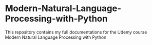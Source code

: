 # Modern-Natural-Language-Processing-with-Python
This repository contains my full documentations for the Udemy course Modern Natural Language Processing with Python
